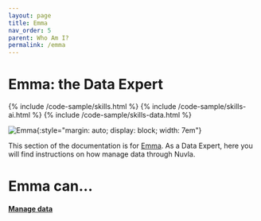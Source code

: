 ```yaml
---
layout: page
title: Emma
nav_order: 5
parent: Who Am I?
permalink: /emma
---
```



# Emma: the Data Expert

{% include /code-sample/skills.html %} {% include /code-sample/skills-ai.html %}  {% include /code-sample/skills-data.html %} 

![Emma](/assets/img/emma.png){:style="margin: auto; display: block; width: 7em"}


This section of the documentation is for [Emma](/whoami#emma-the-data-expert). As a Data Expert, here you will find instructions on how manage data through Nuvla.


# Emma can...

#### [Manage data](/nuvla/advanced-usage/manage-data)
